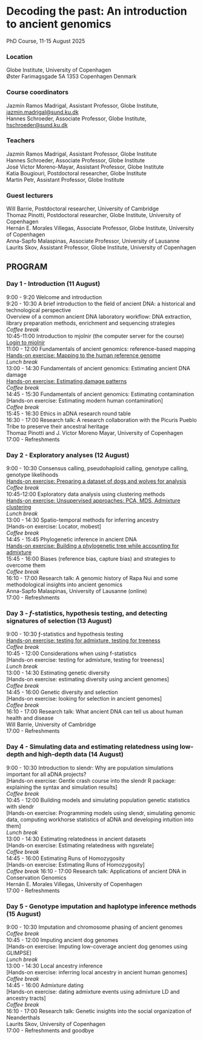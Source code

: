# Decoding the past: An introduction to ancient genomics

PhD Course, 11-15 August 2025

### Location
Globe Institute, University of Copenhagen <br>
Øster Farimagsgade 5A 1353 Copenhagen Denmark <br>

### Course coordinators
Jazmín Ramos Madrigal, Assistant Professor, Globe Institute, jazmin.madrigal@sund.ku.dk <br>
Hannes Schroeder, Associate Professor, Globe Institute, hschroeder@sund.ku.dk <br>

### Teachers
Jazmín Ramos Madrigal, Assistant Professor, Globe Institute <br>
Hannes Schroeder, Associate Professor, Globe Institute <br>
José Victor Moreno-Mayar, Assistant Professor, Globe Institute <br>
Katia Bougiouri, Postdoctoral researcher, Globe Institute <br>
Martin Petr, Assistant Professor, Globe Institute <br>

### Guest lecturers
Will Barrie, Postdoctoral researcher, University of Cambridge <br>
Thomaz Pinotti, Postdoctoral researcher, Globe Institute, University of Copenhagen <br>
Hernán E. Morales Villegas, Associate Professor, Globe Institute, University of Copenhagen <br>
Anna-Sapfo Malaspinas, Associate Professor, University of Lausanne <br>
Laurits Skov, Assistant Professor, Globe Institute, University of Copenhagen <br>

## PROGRAM

### Day 1 - Introduction (11 August)
9:00 - 9:20	    Welcome and introduction  <br>
9:20 - 10:30	A brief introduction to the field of ancient DNA: a historical and technological perspective  <br>
	            Overview of a common ancient DNA laboratory workflow: DNA extraction, library preparation methods, enrichment and sequencing strategies  <br>
                *Coffee break*  <br>
10:45-11:00	    Introduction to mjolnir (the computer server for the course)  <br>
                [Login to mjolnir](Exercises/Login2Mjolnir.md)  <br>
11:00 - 12:00	Fundamentals of ancient genomics: reference-based mapping  <br>
                [Hands-on exercise: Mapping to the human reference genome](Exercises/Mapping.md)  <br>
            	*Lunch break*  <br>
13:00 - 14:30	Fundamentals of ancient genomics: Estimating ancient DNA damage  <br>
                [Hands-on exercise: Estimating damage patterns](Exercises/Mapping.md)  <br>
                *Coffee break*  <br>
14:45 - 15:30	Fundamentals of ancient genomics: Estimating contamination  <br>
                [Hands-on exercise: Estimating modern human contamination]  <br>
                *Coffee break*  <br>
15:45 - 16:30	Ethics in aDNA research round table  <br>
16:30 - 17:00	Research talk: A research collaboration with the Picuris Pueblo Tribe to preserve their ancestral heritage  <br>
                Thomaz Pinotti and J. Víctor Moreno Mayar, University of Copenhagen  <br>
17:00 - 	    Refreshments  <br>

### Day 2 - Exploratory analyses (12 August)
9:00 - 10:30	Consensus calling, pseudohaploid calling, genotype calling, genotype likelihoods  <br>
                [Hands-on exercise: Preparing a dataset of dogs and wolves for analysis](Exercises/ExploratoryAnalyses.md)  <br>
                *Coffee break*  <br>
10:45-12:00	    Exploratory data analysis using clustering methods <br>
              [Hands-on exercise: Unsupervised approaches: PCA, MDS, Admixture clustering](Exercises/ExploratoryAnalyses.md) <br>
	            *Lunch break* <br>
13:00 - 14:30 Spatio-temporal methods for inferring ancestry <br>
              [Hands-on exercise: Locator, mobest] <br>
              *Coffee break* <br>
14:45 - 15:45	Phylogenetic inference in ancient DNA  <br>
              [Hands-on exercise: Building a phylogenetic tree while accounting for admixture](Exercises/Treemix.md) <br>
15:45 - 16:00	Biases (reference bias, capture bias) and strategies to overcome them <br>
              *Coffee break* <br>
16:10 - 17:00	Research talk: A genomic history of Rapa Nui and some methodological insights into ancient genomics <br>
              Anna-Sapfo Malaspinas, University of Lausanne (online) <br>
17:00 - 	    Refreshments <br>

### Day 3 - $f$-statistics, hypothesis testing, and detecting signatures of selection (13 August)
9:00 - 10:30	ƒ-statistics and hypothesis testing  <br>
              [Hands-on exercise: testing for admixture, testing for treeness](Exercises/F-statistics.md) <br>
              *Coffee break* <br>
10:45 - 12:00	Considerations when using f-statistics  <br>
              [Hands-on exercise: testing for admixture, testing for treeness] <br>
             	*Lunch break* <br>
13:00 - 14:30	Estimating genetic diversity <br>
              [Hands-on exercise: estimating diversity using ancient genomes] <br>
              *Coffee break* <br>
14:45 - 16:00	Genetic diversity and selection <br>
              [Hands-on exercise: looking for selection in ancient genomes] <br>
              *Coffee break* <br>
16:10 - 17:00	Research talk: What ancient DNA can tell us about human health and disease <br>
              Will Barrie, University of Cambridge <br>
17:00 - 	    Refreshments <br>

### Day 4 - Simulating data and estimating relatedness using low-depth and high-depth data (14 August) <br>
9:00 - 10:30	Introduction to slendr: Why are population simulations important for all aDNA projects? <br>
              [Hands-on exercise: Gentle crash course into the slendr R package: explaining the syntax and simulation results] <br>
              *Coffee break* <br>
10:45 - 12:00	Building models and simulating population genetic statistics with slendr <br>
              [Hands-on exercise: Programming models using slendr, simulating genomic data, computing workhorse statistics of aDNA and developing intuition into them] <br>
              *Lunch break* <br>
13:00 - 14:30	Estimating relatedness in ancient datasets <br>
              [Hands-on exercise: Estimating relatedness with ngsrelate] <br>
              *Coffee break* <br>
14:45 - 16:00	Estimating Runs of Homozygosity <br>
              [Hands-on exercise: Estimating Runs of Homozygosity] <br>
              *Coffee break*
16:10 - 17:00	Research talk: Applications of ancient DNA in Conservation Genomics <br>
              Hernán E. Morales Villegas, University of Copenhagen <br>
17:00 -      	Refreshments <br>

### Day 5 - Genotype imputation and haplotype inference methods (15 August)
9:00 - 10:30	Imputation and chromosome phasing of ancient genomes <br>
              *Coffee break* <br>
10:45 - 12:00	Imputing ancient dog genomes <br>
              [Hands-on exercise: Imputing low-coverage ancient dog genomes using GLIMPSE] <br>
              *Lunch break* <br>
13:00 - 14:30	Local ancestry inference  <br>
              [Hands-on exercise: inferring local ancestry in ancient human genomes]  <br>
              *Coffee break* <br>
14:45 - 16:00	Admixture dating <br>
              [Hands-on exercise: dating admixture events using admixture LD and ancestry tracts] <br>
              *Coffee break* <br>
16:10 - 17:00	Research talk: Genetic insights into the social organization of Neanderthals <br>
              Laurits Skov, University of Copenhagen <br>
17:00 -  	    Refreshments and goodbye <br>

